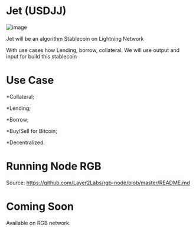 # Jet (USDJJ)
![image](https://user-images.githubusercontent.com/83122757/156852564-6c6d9db8-5cf1-4f79-b592-b12570ba9f4c.png)

Jet will be an algorithm Stablecoin on Lightning Network

With use cases how Lending, borrow, collateral. We will use output and input for build this stablecoin 

# Use Case

*Collateral;

*Lending;

*Borrow;

*Buy/Sell for Bitcoin;

*Decentralized.

# Running Node RGB

Source: https://github.com/Layer2Labs/rgb-node/blob/master/README.md

# Coming Soon

Available on RGB network.
